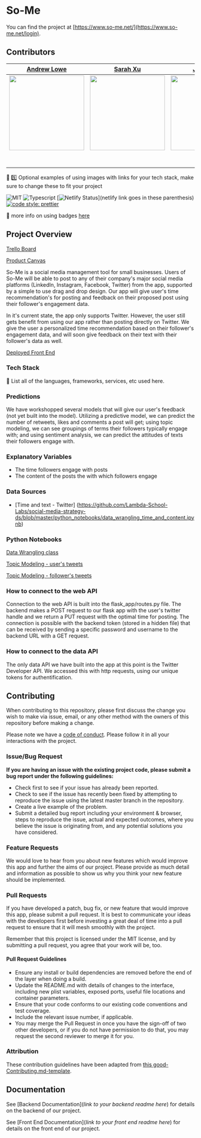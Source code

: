 # So-Me

You can find the project at [https://www.so-me.net/](https://www.so-me.net/login).

## Contributors
|                                       [Andrew Lowe](https://github.com/AndrewSLowe)                                        |                                       [Sarah Xu](https://github.com/sarahxu087)                                        |                                       [Jud Taylor](https://github.com/gptix)                                        |
| :-----------------------------------------------------------------------------------------------------------: | :-----------------------------------------------------------------------------------------------------------: | :-----------------------------------------------------------------------------------------------------------: |
|                      [<img src="https://avatars2.githubusercontent.com/u/54857972?s=460&u=521c79c3b34a1742ca8c1e6d97f530622f5c24cd&v=4" width = "200" />](https://github.com/)                       |                      [<img src="https://ca.slack-edge.com/T4JUEB3ME-UNTKB89HQ-5ce141a9cadf-512" width = "200" />](https://github.com/)                       |                      [<img src="https://avatars3.githubusercontent.com/u/21339224?s=400&v=4" width = "200" />](https://github.com/)                       |                      [<img src="https://www.dalesjewelers.com/wp-content/uploads/2018/10/placeholder-silhouette-female.png" width = "200" />](https://github.com/)                       |                      [<img src="https://www.dalesjewelers.com/wp-content/uploads/2018/10/placeholder-silhouette-male.png" width = "200" />](https://github.com/AndrewSLowe)                       |
|                 [<img src="https://github.com/favicon.ico" width="15"> ](https://github.com/AndrewSLowe)                 |            [<img src="https://github.com/favicon.ico" width="15"> ](https://github.com/sarahxu087)             |           [<img src="https://github.com/favicon.ico" width="15"> ](https://github.com/gptix)            |          [<img src="https://github.com/favicon.ico" width="15"> ](https://github.com/NandoTheessen)           |            [<img src="https://github.com/favicon.ico" width="15"> ](https://github.com/wvandolah)             |
| [ <img src="https://static.licdn.com/sc/h/al2o9zrvru7aqj8e1x2rzsrca" width="15"> ](https://www.linkedin.com/in/andrew-lowe-5b581714a/) | [ <img src="https://static.licdn.com/sc/h/al2o9zrvru7aqj8e1x2rzsrca" width="15"> ](https://www.linkedin.com/in/sarahx/) | [ <img src="https://static.licdn.com/sc/h/al2o9zrvru7aqj8e1x2rzsrca" width="15"> ](https://www.linkedin.com/) | [ <img src="https://static.licdn.com/sc/h/al2o9zrvru7aqj8e1x2rzsrca" width="15"> ](https://www.linkedin.com/) | [ <img src="https://static.licdn.com/sc/h/al2o9zrvru7aqj8e1x2rzsrca" width="15"> ](https://www.linkedin.com/) |



🚫 5️⃣ Optional examples of using images with links for your tech stack, make sure to change these to fit your project

![MIT](https://img.shields.io/packagist/l/doctrine/orm.svg)
![Typescript](https://img.shields.io/npm/types/typescript.svg?style=flat)
[![Netlify Status](https://api.netlify.com/api/v1/badges/b5c4db1c-b10d-42c3-b157-3746edd9e81d/deploy-status)](netlify link goes in these parenthesis)
[![code style: prettier](https://img.shields.io/badge/code_style-prettier-ff69b4.svg?style=flat-square)](https://github.com/prettier/prettier)

🚫 more info on using badges [here](https://github.com/badges/shields)

## Project Overview

[Trello Board](https://trello.com/b/tn4nvK97/labs-22-social-media-strategy)

[Product Canvas](https://www.notion.so/Social-Media-Strategy-9d1840703db34c5cb44d0f4a0cc45543)

So-Me is a social media management tool for small businesses. Users of So-Me will be able to post to any of their company's major social media platforms (LinkedIn, Instagram, Facebook, Twitter) from the app, supported by a simple to use drag and drop design. Our app will give user's time recommendation's for posting and feedback on their proposed post using their follower's engagement data.

In it's current state, the app only supports Twitter. However, the user still gets benefit from using our app rather than posting directly on Twitter. We give the user a personalized time recommendation based on their follower's engagement data, and will soon give feedback on their text with their follower's data as well.  

[Deployed Front End](https://www.so-me.net/)

### Tech Stack

🚫 List all of the languages, frameworks, services, etc used here.

### Predictions

We have workshopped several models that will give our user's feedback (not yet built into the model). Utilizing a predictive model, we can predict the number of retweets, likes and comments a post will get; using topic modeling, we can see groupings of terms their followers typically engage with; and using sentiment analysis, we can predict the attitudes of texts their followers engage with.

### Explanatory Variables

-   The time followers engage with posts
-   The content of the posts the with which followers engage

### Data Sources

-   [Time and text - Twitter] (https://github.com/Lambda-School-Labs/social-media-strategy-ds/blob/master/python_notebooks/data_wrangling_time_and_content.ipynb)

### Python Notebooks

[Data Wrangling class](https://github.com/Lambda-School-Labs/social-media-strategy-ds/blob/master/python_notebooks/data_wrangling_time_and_content.ipynb)

[Topic Modeling - user's tweets](https://github.com/Lambda-School-Labs/social-media-strategy-ds/blob/master/python_notebooks/post_analytics.ipynb)

[Topic Modeling - follower's tweets](https://github.com/Lambda-School-Labs/social-media-strategy-ds/blob/master/python_notebooks/followe_data_analytics.ipynb)

### How to connect to the web API

Connection to the web API is built into the flask_app/routes.py file. The backend makes a POST request to our flask app with the user's twitter handle and we return a PUT request with the optimal time for posting. The connection is possible with the backend token (stored in a hidden file) that can be received by sending a specific password and username to the backend URL with a GET request.

### How to connect to the data API

The only data API we have built into the app at this point is the Twitter Developer API. We accessed this with http requests, using our unique tokens for authentification.

## Contributing

When contributing to this repository, please first discuss the change you wish to make via issue, email, or any other method with the owners of this repository before making a change.

Please note we have a [code of conduct](./code_of_conduct.md.md). Please follow it in all your interactions with the project.

### Issue/Bug Request

 **If you are having an issue with the existing project code, please submit a bug report under the following guidelines:**
 - Check first to see if your issue has already been reported.
 - Check to see if the issue has recently been fixed by attempting to reproduce the issue using the latest master branch in the repository.
 - Create a live example of the problem.
 - Submit a detailed bug report including your environment & browser, steps to reproduce the issue, actual and expected outcomes,  where you believe the issue is originating from, and any potential solutions you have considered.

### Feature Requests

We would love to hear from you about new features which would improve this app and further the aims of our project. Please provide as much detail and information as possible to show us why you think your new feature should be implemented.

### Pull Requests

If you have developed a patch, bug fix, or new feature that would improve this app, please submit a pull request. It is best to communicate your ideas with the developers first before investing a great deal of time into a pull request to ensure that it will mesh smoothly with the project.

Remember that this project is licensed under the MIT license, and by submitting a pull request, you agree that your work will be, too.

#### Pull Request Guidelines

- Ensure any install or build dependencies are removed before the end of the layer when doing a build.
- Update the README.md with details of changes to the interface, including new plist variables, exposed ports, useful file locations and container parameters.
- Ensure that your code conforms to our existing code conventions and test coverage.
- Include the relevant issue number, if applicable.
- You may merge the Pull Request in once you have the sign-off of two other developers, or if you do not have permission to do that, you may request the second reviewer to merge it for you.

### Attribution

These contribution guidelines have been adapted from [this good-Contributing.md-template](https://gist.github.com/PurpleBooth/b24679402957c63ec426).

## Documentation

See [Backend Documentation](_link to your backend readme here_) for details on the backend of our project.

See [Front End Documentation](_link to your front end readme here_) for details on the front end of our project.

